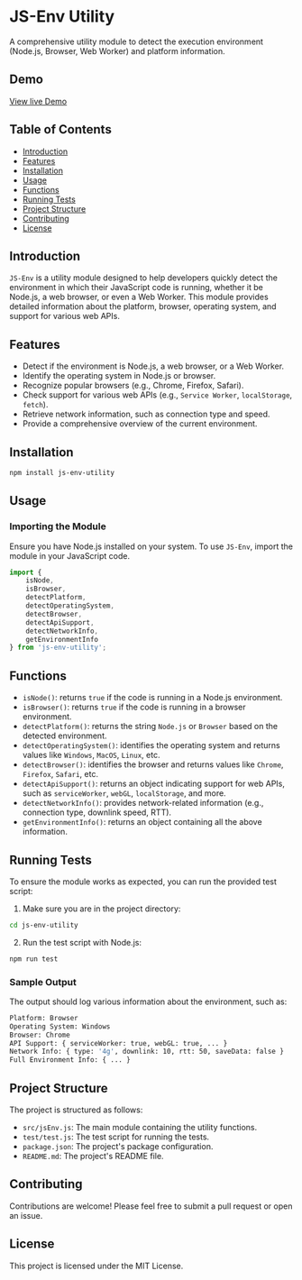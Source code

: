 # JS-Env Utility

A comprehensive utility module to detect the execution environment (Node.js, Browser, Web Worker) and platform information.

## Demo

[View live Demo](https://js-env-eta.vercel.app/)

## Table of Contents
- [Introduction](#introduction)
- [Features](#features)
- [Installation](#installation)
- [Usage](#usage)
- [Functions](#functions)
- [Running Tests](#running-tests)
- [Project Structure](#project-structure)
- [Contributing](#contributing)
- [License](#license)

## Introduction
`JS-Env` is a utility module designed to help developers quickly detect the environment in which their JavaScript code is running, whether it be Node.js, a web browser, or even a Web Worker. This module provides detailed information about the platform, browser, operating system, and support for various web APIs.

## Features
- Detect if the environment is Node.js, a web browser, or a Web Worker.
- Identify the operating system in Node.js or browser.
- Recognize popular browsers (e.g., Chrome, Firefox, Safari).
- Check support for various web APIs (e.g., `Service Worker`, `localStorage`, `fetch`).
- Retrieve network information, such as connection type and speed.
- Provide a comprehensive overview of the current environment.

## Installation
```bash
npm install js-env-utility
```

## Usage

### Importing the Module

Ensure you have Node.js installed on your system. To use `JS-Env`, import the module in your JavaScript code.

```javascript
import { 
    isNode, 
    isBrowser, 
    detectPlatform, 
    detectOperatingSystem, 
    detectBrowser, 
    detectApiSupport, 
    detectNetworkInfo, 
    getEnvironmentInfo 
} from 'js-env-utility';
```

## Functions

- `isNode()`: returns `true` if the code is running in a Node.js environment.
- `isBrowser()`: returns `true` if the code is running in a browser environment.
- `detectPlatform()`: returns the string `Node.js` or `Browser` based on the detected environment.
- `detectOperatingSystem()`: identifies the operating system and returns values like `Windows`, `MacOS`, `Linux`, etc.
- `detectBrowser()`: identifies the browser and returns values like `Chrome`, `Firefox`, `Safari`, etc.
- `detectApiSupport()`: returns an object indicating support for web APIs, such as `serviceWorker`, `webGL`, `localStorage`, and more.
- `detectNetworkInfo()`: provides network-related information (e.g., connection type, downlink speed, RTT).
- `getEnvironmentInfo()`: returns an object containing all the above information.

## Running Tests

To ensure the module works as expected, you can run the provided test script:

1. Make sure you are in the project directory:

```bash
cd js-env-utility
```

2. Run the test script with Node.js:

```bash
npm run test
```

### Sample Output

The output should log various information about the environment, such as:

```bash
Platform: Browser
Operating System: Windows
Browser: Chrome
API Support: { serviceWorker: true, webGL: true, ... }
Network Info: { type: '4g', downlink: 10, rtt: 50, saveData: false }
Full Environment Info: { ... }
```

## Project Structure

The project is structured as follows:

- `src/jsEnv.js`: The main module containing the utility functions.
- `test/test.js`: The test script for running the tests.
- `package.json`: The project's package configuration.
- `README.md`: The project's README file.

## Contributing

Contributions are welcome! Please feel free to submit a pull request or open an issue.

## License

This project is licensed under the MIT License.